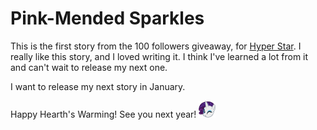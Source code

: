 # Pink-Mended Sparkles

This is the first story from the 100 followers giveaway, for [Hyper Star](https://www.fimfiction.net/user/622256/Hyper+Star).
I really like this story, and I loved writing it.
I think I've learned a lot from it and can't wait to release my next one.

I want to release my next story in January.

Happy Hearth's Warming!
See you next year!
![:raritywink:](../../../emotes/raritywink.png)